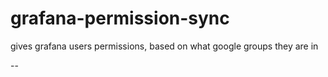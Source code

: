 # grafana-permission-sync
gives grafana users permissions, based on what google groups they are in

--